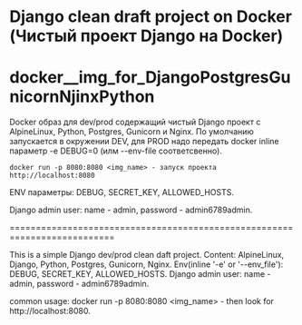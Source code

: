 # Django clean draft project on Docker (Чистый проект Django на Docker)
# docker__img_for_DjangoPostgresGunicornNjinxPython

  Docker образ для dev/prod содержащий чистый Django проект
  с AlpineLinux, Python, Postgres, Gunicorn и Nginx.
  По умолчанию запускается в окружении DEV, 
  для PROD надо передать docker inline параметр -e DEBUG=0 (илм --env-file соответсвенно).
  
    docker run -p 8080:8080 <img_name> - запуск проекта http://localhost:8080
  ENV параметры: DEBUG, SECRET_KEY, ALLOWED_HOSTS.
  
  Django admin user: name - admin, password - admin6789admin.

==========================================================================

  This is a simple Django dev/prod clean daft project.
  Content: AlpineLinux, Django, Python, Postgres, Gunicorn, Nginx.
  Env(inline '-e' or '--env_file'): DEBUG, SECRET_KEY, ALLOWED_HOSTS.
  Django admin user: name - admin, password - admin6789admin.

  common usage: docker run -p 8080:8080 <img_name> - then look for http://localhost:8080.
